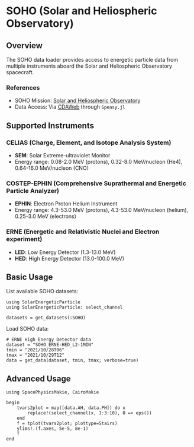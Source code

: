 # SOHO (Solar and Heliospheric Observatory)

## Overview

The SOHO data loader provides access to energetic particle data from multiple instruments aboard the Solar and Heliospheric Observatory spacecraft.

### References

- SOHO Mission: [Solar and Heliospheric Observatory](https://soho.esac.esa.int/)
- Data Access: Via [CDAWeb](https://cdaweb.gsfc.nasa.gov/) through `Speasy.jl`

## Supported Instruments

### CELIAS (Charge, Element, and Isotope Analysis System)

- **SEM**: Solar Extreme-ultraviolet Monitor
- Energy range: 0.08-2.0 MeV (protons), 0.32-8.0 MeV/nucleon (He4), 0.64-16.0 MeV/nucleon (CNO)

### COSTEP-EPHIN (Comprehensive Suprathermal and Energetic Particle Analyzer)

- **EPHIN**: Electron Proton Helium Instrument
- Energy range: 4.3-53.0 MeV (protons), 4.3-53.0 MeV/nucleon (helium), 0.25-3.0 MeV (electrons)

### ERNE (Energetic and Relativistic Nuclei and Electron experiment)

- **LED**: Low Energy Detector (1.3-13.0 MeV)
- **HED**: High Energy Detector (13.0-100.0 MeV)

## Basic Usage

List available SOHO datasets:

```@example soho
using SolarEnergeticParticle
using SolarEnergeticParticle: select_channel

datasets = get_datasets(:SOHO)
```

Load SOHO data:

```@example soho
# ERNE High Energy Detector data
dataset = "SOHO_ERNE-HED_L2-1MIN"
tmin = "2021/10/28T06"
tmax = "2021/10/29T12"
data = get_data(dataset, tmin, tmax; verbose=true)
```

## Advanced Usage

```@example soho
using SpacePhysicsMakie, CairoMakie

begin
    tvars2plot = map([data.AH, data.PH]) do x
        replace!(select_channel(x, 1:3:10), 0 => eps())
    end
    f = tplot(tvars2plot; plottype=Stairs)
    ylims!.(f.axes, 5e-5, 8e-1)
    f
end
```

